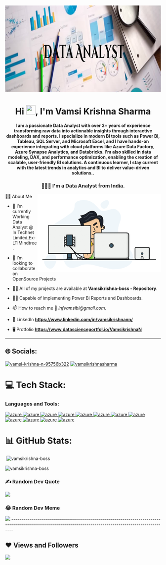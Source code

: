 
<a href="#"><img width="100%" height="280" src="https://github.com/vamsikrishna-boss/vamsikrishna-boss/blob/main/Data%20Aanalyst.png" height="175px"/></a>


<h1 align="center">Hi <img src="https://raw.githubusercontent.com/MartinHeinz/MartinHeinz/master/wave.gif" width="30px" height="30px">, I'm Vamsi Krishna Sharma </h1>
<h4 align="center">I am a passionate Data Analyst with over 3+ years of experience transforming raw data into actionable insights through interactive dashboards and reports. I specialize in modern BI tools such as Power BI, Tableau, SQL Server, and Microsoft Excel, and I have hands-on experience integrating with cloud platforms like Azure Data Factory, Azure Synapse Analytics, and Databricks. I'm also skilled in data modeling, DAX, and performance optimization, enabling the creation of scalable, user-friendly BI solutions. A continuous learner, I stay current with the latest trends in analytics and BI to deliver value-driven solutions..</h4>

<h3 align="center">👨🏻‍💻 I'm a Data Analyst from India.</h3>
<img align="right" alt="Coading" width="400" src="https://github.com/vamsikrishna-boss/vamsikrishna-boss/blob/main/68747470733a2f2f6d69726f2e6d656469756d2e636f6d2f76322f726573697a653a6669743a3637392f312a7a566e574a7479474f585f6b5549446d3663634366512e676966.gif"


# 🙋‍♂️ About Me

- 🌱 I’m currently Working Data Analyst @ In Technet Limited,Ex-LTIMindtree.

- 👯 I’m looking to collaborate on OpenSource Projects

- 👨‍💻 All of my projects are available at **Vamsikrishna-boss - Repository**.

- 👨‍💻 Capable of implementing Power Bi Reports and Dashboards.
 
- 📫 How to reach me 📧 _infvamsibi@gmail.com_.

- 💬 LinkedIn **https://www.linkedin.com/in/vamsikrishnann/**

- 🖥️ Protfolio **https://www.datascienceportfol.io/VamsikrishnaN**

---------------------------------------------------------------------------------------------------------------------------------------------------

## 🌐 Socials:
<a href="https://www.linkedin.com/in/vamsi-krishna-n-95756b322" target="blank"><img align="center" src="https://raw.githubusercontent.com/rahuldkjain/github-profile-readme-generator/master/src/images/icons/Social/linked-in-alt.svg" alt="vamsi-krishna-n-95756b322" height="30" width="40" /></a>
<a href="https://www.instagram.com/vamsikrishnasharma" target="blank"><img align="center" src="https://raw.githubusercontent.com/rahuldkjain/github-profile-readme-generator/master/src/images/icons/Social/instagram.svg" alt="vamsikrishnasharma" height="30" width="40" /></a>

# 💻 Tech Stack:
<h3 align="left">Languages and Tools:</h3>

</a> <a href="https://app.powerbi.com/en-in/" target="_blank" rel="noreferrer"> <img src="https://img.icons8.com/?size=100&id=Ny0t2MYrJ70p&format=png&color=000000" alt="azure" width="40" height="40"/> </a>       <a href="https://SQL.com/en-in/" target="_blank" rel="noreferrer"> <img src="https://img.icons8.com/?size=100&id=J6KcaRLsTgpZ&format=png&color=000000" alt="azure" width="40" height="40"/> </a>   <a href="https://Tableau.com/en-in/" target="_blank" rel="noreferrer"> <img src="https://img.icons8.com/?size=100&id=9Kvi1p1F0tUo&format=png&color=000000" alt="azure" width="40" height="40"/> </a> <a href="https://excel.com/en-in/" target="_blank" rel="noreferrer"> <img src="https://img.icons8.com/?size=100&id=117561&format=png&color=000000" alt="azure" width="40" height="40"/> </a> <a href="https://azure.microsoft.com/en-in/" target="_blank" rel="noreferrer"> <img src="https://img.icons8.com/?size=100&id=81727&format=png&color=000000" alt="azure" width="40" height="40"/> </a> <a href="https://azureDevOps.com/en-in/" target="_blank" rel="noreferrer"> <img src="https://img.icons8.com/?size=100&id=lWL5zqQfa1pO&format=png&color=000000" alt="azure" width="40" height="40"/> </a> <a href="https://Python.com/en-in/" target="_blank" rel="noreferrer"> <img src="https://img.icons8.com/?size=100&id=l75OEUJkPAk4&format=png&color=000000" alt="azure" width="40" height="40"/> </a> <a href="https://Pandas.com/en-in/" target="_blank" rel="noreferrer"> <img src="https://img.icons8.com/?size=100&id=xSkewUSqtErH&format=png&color=000000" alt="azure" width="40" height="40"/> </a> <a href="https://Numpay.com/en-in/" target="_blank" rel="noreferrer"> <img src="https://img.icons8.com/?size=100&id=60306&format=png&color=000000" alt="azure" width="40" height="40"/> </a> <a href="https://Datawarehouse.com/en-in/" target="_blank" rel="noreferrer"> <img src="https://img.icons8.com/?size=100&id=j6SKdyh3NbLf&format=png&color=000000" alt="azure" width="40" height="40"/> </a> <a href="https://Github.com/en-in/" target="_blank" rel="noreferrer"> <img src="https://img.icons8.com/?size=100&id=20906&format=png&color=000000" alt="azure" width="40" height="40"/> </a> <a href="https://visualstudiocode.com/en-in/" target="_blank" rel="noreferrer"> <img src="https://img.icons8.com/?size=100&id=ezj3zaVtImPg&format=png&color=000000" alt="azure" width="40" height="40"/> </a>


# 📊 GitHub Stats:
<p>&nbsp;<img align="center" src="https://github-readme-stats.vercel.app/api?username=vamsikrishna-boss&show_icons=true&locale=en" alt="vamsikrishna-boss" /></p>


<p><img align="center" src="https://github-readme-streak-stats.herokuapp.com/?user=vamsikrishna-boss&" alt="vamsikrishna-boss" /></p>

### ✍️ Random Dev Quote
![](https://quotes-github-readme.vercel.app/api?type=horizontal&theme=radical)

### 😂 Random Dev Meme
<img src='https://randommeme-five.vercel.app/' style="height: 400px;"/>
-------------------------------------------------------------------------------------------------------------------------------------------------------------

## ❤ Views and Followers

[![](https://visitcount.itsvg.in/api?id=VamsiKrishnaNandigam&label=Profile%20Views&pretty=false)](https://visitcount.itsvg.in)
